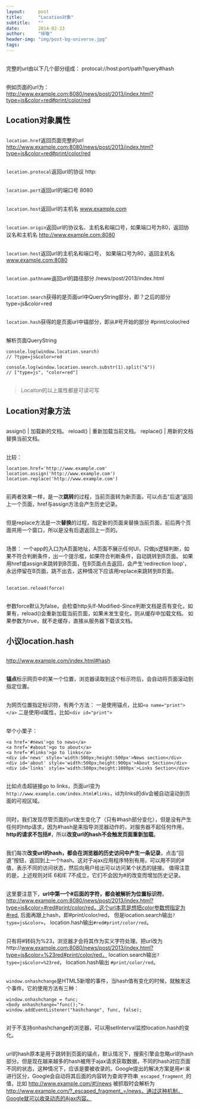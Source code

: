 ```yaml
---
layout:     post
title:      "Location对象"
subtitle:   ""
date:       2014-02-23
author:     "徐璇"
header-img: "img/post-bg-universe.jpg"
tags:
---
```


<style type="text/css">
	p{
		margin: 30px 0 5px 0;
	}
	img{
		margin-top: 5px !important;
	}
	.post-container h1, .post-container h2, .post-container h3, .post-container h4, .post-container h5, .post-container h6 {
    	margin: 60px 0 10px;
	}
	.post-container ul, .post-container ol {
	    margin-bottom: 20px;
	}
	/*code{
		padding: 2px 4px;
	    color: #d14;
	    background-color: #f7f7f9;
	    border: 1px solid #e1e1e8;
	    font-family: Menlo,Monaco,Consolas,"Courier New",monospace;
    	border-radius: 3px;
	} */
</style>


完整的url由以下几个部分组成：
protocal://host:port/path?query#hash

例如页面的url为：
http://www.example.com:8080/news/post/2013/index.html?type=js&color=red#print/color/red


## Location对象属性

`location.href`返回页面完整的url
http://www.example.com:8080/news/post/2013/index.html?type=js&color=red#print/color/red

`location.protocal`返回url的协议
http:

`location.port`返回url的端口号
8080

`location.host`返回url的主机名
www.example.com

`location.origin`返回url的协议名、主机名和端口号，如果端口号为80，返回协议名和主机名
http://www.example.com:8080

`location.host`返回url的主机名和端口号， 如果端口号为80，返回主机名
www.example.com:8080


`location.pathname`返回url的路径部分
/news/post/2013/index.html


`location.search`获得的是页面url中QueryString部分，即？之后的部分
type=js&color=red

`location.hash`获得的是页面url中锚部分，即从#号开始的部分
#print/color/red


解析页面QueryString

```
console.log(window.location.search)
// ?type=js&color=red

console.log(window.location.search.substr(1).split("&"))
// ["type=js", "color=red"]
```

> Locaiton的以上属性都是可读可写


## Location对象方法

assign() |	加载新的文档。
reload() |	重新加载当前文档。
replace() |	用新的文档替换当前文档。


比较：

```
location.href='http://www.example.com'
location.assign('http://www.example.com')
location.replace('http://www.example.com')
```

前两者效果一样，是一次**跳转**的过程，当前页面转为新页面，可以点击“后退”返回上一个页面，href与assign方法会产生历史记录。


但是replace方法是一次**替换**的过程，指定新的页面来替换当前页面，前后两个页面共用一个窗口，所以是没有后退返回上一页的。

场景：
一个app的入口为A页面地址，A页面不展示任何UI，只做js逻辑判断，如果不符合判断条件，出一个提示框，如果符合判断条件，自动跳转到B页面。 如果用href或assign来跳转到B页面，在B页面点击返回，会产生'redirection loop'，永远停留在B页面，跳不出去，这种情况下应该用replace来跳转到B页面。


`location.reload(force)`

参数force默认为false，会检查http头If-Modified-Since判断文档是否有变化，如果有，reload()会重新加载当前页面，如果未发生变化，则从缓存中加载文档。
如果参数为true，就不走缓存，直接从服务器下载该文档。




## 小议location.hash

http://www.example.com/index.html#hash

**锚点**标示网页中的某一个位置，浏览器读取到这个标示符后，会自动将页面滚动到指定位置。

为网页位置指定标识符，有两个方法：
一是使用锚点，比如`<a name="print"></a>`
二是使用id属性，比如`<div id="print">`

举个小栗子：

```
<a href='#news'>go to news</a>
<a href='#about'>go to about</a>
<a href='#links'>go to links</a>
<div id='news' style='width:500px;height:500px'>News section</div>
<div id='about' style='width:500px;height:900px'>About Section</div>
<div id='links' style='width:500px;height:1000px'>Links Section</div>
```

比如点击超链接go to links，页面url变为`http://www.example.com/index.html#links`，id为links的div会被自动滚动到页面的可视区域。

同时，我们发现尽管页面的url发生变化了（只有#hash部分变化），但是没有产生任何的http请求，因为#hash是来指导浏览器动作的，对服务器不起任何作用，**http的请求不包括#**，所以**改变url的hash不会触发页面重新加载**。


我们每次**改变url的hash，都会在浏览器的历史访问中产生一条记录**，点击“回退”按钮，返回到上一个hash。这对于ajax应用程序特别有用，可以用不同的#值，表示不同的访问状态，然后向用户给出可以访问某个状态的链接。
值得注意的是，上述规则对IE 6和IE 7不成立，它们不会因为#的改变而增加历史记录。



这里要注意下，**url中第一个#后面的字符，都会被解析为位置标识符**。http://www.example.com:8080/news/post/2013/index.html?type=js&color=#red#print/color/red，这个url本意是想把color参数想指定为#red, 后面再跟上hash，即#print/color/red，
但是location.search输出`?type=js&color=`，
location.hash输出`#red#print/color/red`。

只有将#转码为%23，浏览器才会将其作为实义字符处理。把url改为http://www.example.com:8080/news/post/2013/index.html?type=js&color=%23red#print/color/red，
location.search输出`?type=js&color=%23red`，
location.hash输出 `#print/color/red`。




`window.onhashchange`是HTML5新增的事件，当hash值有变化的时候，就触发这个事件。它的使用方法有三种：

```
window.onhashchange = func;
<body onhashchange="func();">
window.addEventListener("hashchange", func, false);
```

对于不支持onhashchange的浏览器，可以用setInterval监控location.hash的变化。


url的hash原本是用于跳转到页面的锚点，默认情况下，搜索引擎会忽略url的hash部分。但是现在越来越多的hash被用于ajax请求获取数据，不同的hash对应页面不同的状态，这种情况下，应该是要被收录的。Google提出的解决方案是用`#!`来进行区分，Google会自动将其后面的内容转为查询字符串`_escaped_fragment_`的值，比如 http://www.example.com/#!/news 被抓取时会解析为 http://www.example.com/?_escaped_fragment_=/news，通过这种机制，Google就可以收录动态的Ajax内容。


